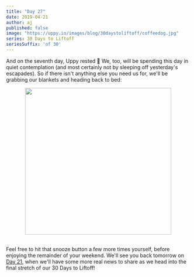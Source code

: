 ```yaml
---
title: "Day 27"
date: 2019-04-21
author: aj
published: false
image: "https://uppy.io/images/blog/30daystoliftoff/coffeedog.jpg"
series: 30 Days to Liftoff
seriesSuffix: 'of 30'
---
```


And on the seventh day, Uppy rested :angel: We, too, will be spending this day in quiet contemplation (and most certainly not by sleeping off yesterday's escapades). So if there isn't anything else you need us for, we'll be grabbing our blankets and heading back to bed:

<!--more-->

<center><img width="400"  src="https://media.giphy.com/media/OdL7yHj11i3Xa/giphy.gif"><br/><br/></center>

Feel free to hit that snooze button a few more times yourself, before enjoying the remainder of your weekend. We'll see you back tomorrow on [Day 21](/blog/2019/04/liftoff-21/), when we'll have some more real news to share as we head into the final stretch of our 30 Days to Liftoff!

